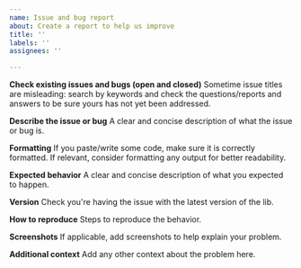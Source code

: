 ```yaml
---
name: Issue and bug report
about: Create a report to help us improve
title: ''
labels: ''
assignees: ''

---
```


**Check existing issues and bugs (open and closed)**
Sometime issue titles are misleading: search by keywords and check the questions/reports and answers to be sure yours has not yet been addressed.

**Describe the issue or bug**
A clear and concise description of what the issue or bug is.

**Formatting**
If you paste/write some code, make sure it is correctly formatted.
If relevant, consider formatting any output for better readability.

**Expected behavior**
A clear and concise description of what you expected to happen.

**Version**
Check you're having the issue with the latest version of the lib.

**How to reproduce**
Steps to reproduce the behavior.

**Screenshots**
If applicable, add screenshots to help explain your problem.

**Additional context**
Add any other context about the problem here.
